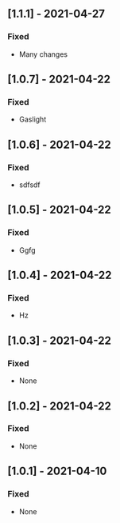 ## [1.1.1] - 2021-04-27

### Fixed
-    Many changes

## [1.0.7] - 2021-04-22

### Fixed
-    Gaslight

## [1.0.6] - 2021-04-22

### Fixed
-    sdfsdf

## [1.0.5] - 2021-04-22

### Fixed
-    Ggfg

## [1.0.4] - 2021-04-22

### Fixed
-    Hz

## [1.0.3] - 2021-04-22

### Fixed
-    None

## [1.0.2] - 2021-04-22

### Fixed
-    None

## [1.0.1] - 2021-04-10

### Fixed
-    None

